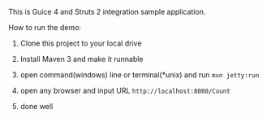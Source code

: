 This is Guice 4 and Struts 2 integration sample application.

How to run the demo:

1) Clone this project to your local drive

2) Install Maven 3 and make it runnable

3) open command(windows) line or terminal(*unix) and run `mvn jetty:run`

4) open any browser and input URL `http://localhost:8080/Count`

5) done well

